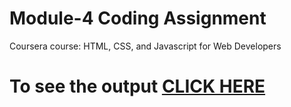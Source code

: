 # Module-4 Coding Assignment

Coursera course: HTML, CSS, and Javascript for Web Developers

# To see the output [CLICK HERE](https://DNeeharika.github.io/Coursera-HTML-CSS-and-JavaScript-for-Web-Developers/Assignments/module-4/index.html)
